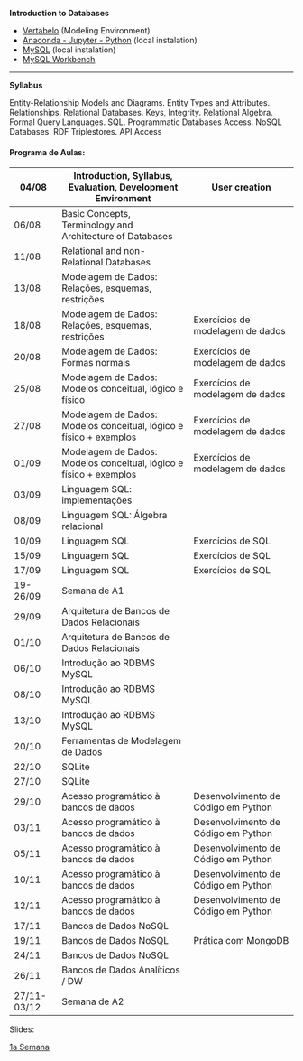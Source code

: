 **Introduction to Databases**


- [Vertabelo](https://www.vertabelo.com/) (Modeling Environment)
- [Anaconda - Jupyter - Python](https://www.anaconda.com/products/individual)&nbsp;(local instalation)
- [MySQL](https://dev.mysql.com/downloads/installer/) (local instalation)
- [MySQL Workbench](https://www.mysql.com/products/workbench/)

****

**Syllabus**

Entity-Relationship Models and Diagrams. Entity Types and Attributes. Relationships. Relational Databases. Keys, Integrity. Relational Algebra. Formal Query Languages. SQL. Programmatic Databases Access. NoSQL Databases. RDF Triplestores. API Access

#### Programa de Aulas:

|04/08 | Introduction, Syllabus, Evaluation, Development Environment | User creation|
|---|---|---|
|06/08|Basic Concepts, Terminology and Architecture of Databases||
|11/08|Relational and non-Relational Databases||
|13/08|Modelagem de Dados: Relações, esquemas, restrições||
|18/08|Modelagem de Dados: Relações, esquemas, restrições|Exercícios de modelagem de dados|
|20/08|Modelagem de Dados: Formas normais|Exercícios de modelagem de dados|
|25/08|Modelagem de Dados: Modelos conceitual, lógico e físico|Exercícios de modelagem de dados|
|27/08|Modelagem de Dados: Modelos conceitual, lógico e físico + exemplos|Exercícios de modelagem de dados|
|01/09|Modelagem de Dados: Modelos conceitual, lógico e físico + exemplos|Exercícios de modelagem de dados|
|03/09|Linguagem SQL: implementações|
|08/09|Linguagem SQL: Álgebra relacional|
|10/09|Linguagem SQL|Exercícios de SQL|
|15/09|Linguagem SQL|Exercícios de SQL|
|17/09|Linguagem SQL|Exercícios de SQL|
|19-26/09|Semana de A1|
|29/09|Arquitetura de Bancos de Dados Relacionais|
|01/10|Arquitetura de Bancos de Dados Relacionais|
|06/10|Introdução ao RDBMS MySQL|
|08/10|Introdução ao RDBMS MySQL|
|13/10|Introdução ao RDBMS MySQL|
|20/10|Ferramentas de Modelagem de Dados|
|22/10|SQLite|
|27/10|SQLite|
|29/10|Acesso programático à bancos de dados|Desenvolvimento de Código em Python|
|03/11|Acesso programático à bancos de dados|Desenvolvimento de Código em Python|
|05/11|Acesso programático à bancos de dados|Desenvolvimento de Código em Python|
|10/11|Acesso programático à bancos de dados|Desenvolvimento de Código em Python|
|12/11|Acesso programático à bancos de dados|Desenvolvimento de Código em Python|
|17/11|Bancos de Dados NoSQL|
|19/11|Bancos de Dados NoSQL|Prática com MongoDB|
|24/11|Bancos de Dados NoSQL|
|26/11|Bancos de Dados Analíticos / DW|
|27/11-03/12|Semana de A2|
Slides:

[1a Semana](https://drive.google.com/file/d/1SpwOu1xT19FObPFcxaY_XPYw4gbYU9Lk/view?usp=sharing)

